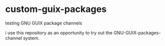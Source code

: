 # custom-guix-packages
testing GNU GUIX package channels

i use this repository as an opportunity to try out the GNU-GUIX-packages-channel system.
